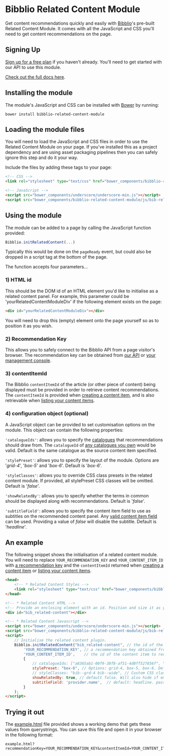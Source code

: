 # Bibblio Related Content Module

Get content recommendations quickly and easily with [Bibblio](http://bibblio.org)'s pre-built Related Content Module. It comes with all the JavaScript and CSS you'll need to get content recommendations on the page.

## Signing Up

[Sign up for a free plan](https://developer.bibblio.org/signup?plan_ids=2357355848804) if you haven't already. You'll need to get started with our API to use this module.

[Check out the full docs here](http://developer.bibblio.org/docs).

## Installing the module

The module's JavaScript and CSS can be installed with [Bower](https://bower.io/#install-bower) by running:

```
bower install bibblio-related-content-module
```

## Loading the module files

You will need to load the JavaScript and CSS files in order to use the Related Content Module on your page. If you've installed this as a project dependency and are using asset packaging pipelines then you can safely ignore this step and do it your way.

Include the files by adding these tags to your page:

```html
<!-- CSS -->
<link rel="stylesheet" type="text/css" href="bower_components/bibblio-related-content-module/css/bib-related-content.css">

<!-- JavaScript -->
<script src="bower_components/underscore/underscore-min.js"></script>
<script src="bower_components/bibblio-related-content-module/js/bib-related-content.js"></script>
```

## Using the module

The module can be added to a page by calling the JavaScript function provided:
```javascript
Bibblio.initRelatedContent(...)
```

Typically this would be done on the `pageReady` event, but could also be dropped in a script tag at the bottom of the page.

The function accepts four parameters...


### 1) HTML id
This should be the DOM id of an HTML element you'd like to initialise as a related content panel. For example, this parameter could be 'yourRelatedContentModuleDiv' if the following element exists on the page:
```html
<div id="yourRelatedContentModuleDiv"></div>
```
You will need to drop this (empty) element onto the page yourself so as to position it as you wish.

### 2) Recommendation Key
This allows you to safely connect to the Bibblio API from a page visitor's browser. The recommendation key can be obtained from [our API](http://docs.bibblio.apiary.io/#reference/authorization/recommendation-keys/list-recommendation-keys) or [your management console](https://developer.bibblio.org/admin/account).

### 3) contentItemId
The Bibblio `contentItemId` of the article (or other piece of content) being displayed must be provided in order to retrieve content recommendations. The `contentItemId` is provided when [creating a content item](http://docs.bibblio.apiary.io/#reference/storing-data/content-items/create-a-content-item), and is also retrievable when [listing your content items](http://docs.bibblio.apiary.io/#reference/storing-data/content-items/list-content-items).

### 4) configuration object (optional)
A JavaScript object can be provided to set customisation options on the module. This object can contain the following properties:

`'catalogueIds'`: allows you to specify the [catalogues](http://docs.bibblio.apiary.io/#reference/storing-data/catalogues) that recommendations should draw from. The `catalogueId` of [any catalogues you own](http://docs.bibblio.apiary.io/#reference/storing-data/catalogues/list-catalogues) would be valid. Default is the same catalogue as the source content item specified.

`'stylePreset'`: allows you to specify the layout of the module. Options are '_grid-4_', '_box-5_' and '_box-6_'. Default is '_box-6_'.

`'styleClasses'`: allows you to override CSS class presets in the related content module. If provided, all stylePreset CSS classes will be omitted. Default is '_false_'.

`'showRelatedBy'`: allows you to specify whether the terms in common should be displayed along with recommendations. Default is '_false_'.

`'subtitleField'`: allows you to specify the content item field to use as subtitles on the recommended content panel. Any [valid content item field](http://docs.bibblio.apiary.io/#reference/storing-data/content-items/retrieve-a-content-item) can be used. Providing a value of _false_ will disable the subtitle. Default is '_headline_'.


## An example

The following snippet shows the initialisation of a related content module. You will need to replace `YOUR_RECOMMENDATION_KEY` and `YOUR_CONTENT_ITEM_ID` with [a recommendation key](http://docs.bibblio.apiary.io/#reference/authorization/recommendation-keys/list-recommendation-keys) and the `contentItemId` returned when [creating a content item](http://docs.bibblio.apiary.io/#reference/storing-data/content-items/create-a-content-item) or [listing your content items](http://docs.bibblio.apiary.io/#reference/storing-data/content-items/list-content-items).

```html
<head>
    <!-- * Related Content Styles -->
    <link rel="stylesheet" type="text/css" href="bower_components/bibblio-related-content-module/css/bib-related-content.css">
</head>

<!-- * Related Content HTML -->
<!-- Provide an enclosing element with an id. Position and size it as you wish. -->
<div id="bib_related-content"></div>

<!-- * Related Content Javascript -->
<script src="bower_components/underscore/underscore-min.js"></script>
<script src="bower_components/bibblio-related-content-module/js/bib-related-content.js"></script>
<script>
    // Initialise the related content plugin.
    Bibblio.initRelatedContent("bib_related-content", // the id of the containing element
        'YOUR_RECOMMENDATION_KEY', // a recommendation key obtained from the bibblio api or your management console
        'YOUR_CONTENT_ITEM_ID',    // the id of the content item to recommend from
        {
            // catalogueIds: ["a8365ab1-00f9-38f8-af51-4d0ff527856f", "9e904824-5f98-4281-99be-931a8d68854e"], // Catalogue Ids to recommend from. Default: same as content item
            stylePreset: "box-6", // Options: grid-4, box-5, box-6. Default: box-6,
            // styleClasses: "bib--grd-4 bib--wide", // Custom CSS classes
            showRelatedBy: true, // default false. Will also hide if empty, even if true
            subtitleField: 'provider.name',  // default: headline. passing a value of false will disable the subtitle
        }
    );
</script>
```

## Trying it out

The [example.html](example.html) file provided shows a working demo that gets these values from querystrings. You can save this file and open it in your browser in the following format:

```
example.html?recommendationKey=YOUR_RECOMMENDATION_KEY&contentItemId=YOUR_CONTENT_ITEM_ID
```
